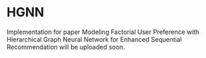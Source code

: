 # HGNN

Implementation for paper
Modeling Factorial User Preference with Hierarchical Graph Neural Network for Enhanced Sequential Recommendation
will be uploaded soon.
